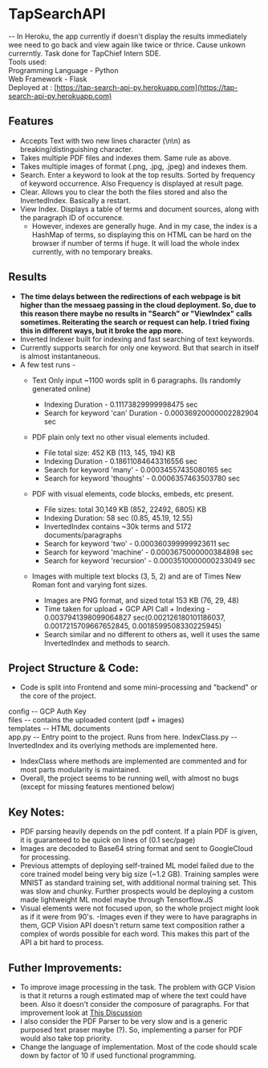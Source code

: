 # TapSearchAPI
-- In Heroku, the app currently if doesn't display the results immediately wee need to go back and view again like twice or thrice. Cause unkown currerntly.
Task done for TapChief Intern SDE.  
Tools used:  
Programming Language - Python  
Web Framework - Flask  
Deployed at : [https://tap-search-api-py.herokuapp.com](https://tap-search-api-py.herokuapp.com)
  
## Features  
- Accepts Text with two new lines character (\n\n) as breaking/distinguishing character.
- Takes multiple PDF files and indexes them. Same rule as above.
- Takes multiple images of format (.png, .jpg, .jpeg) and indexes them.
- Search. Enter a keyword to look at the top results. Sorted by frequency of keyword occurrence. Also Frequency is displayed at result page.
- Clear. Allows you to clear the both the files stored and also the InvertedIndex. Basically a restart.
- View Index. Displays a table of terms and document sources, along with the paragraph ID of occurence.
    - However, indexes are generally huge. And in my case, the index is a HashMap of terms, so displaying this on HTML can be hard on the browser if number of terms if huge. It will load the whole index currently, with no temporary breaks.

## Results
- **The time delays between the redirections of each webpage is bit higher than the messaeg passing in the cloud deployment. So, due to this reason there maybe no results in "Search" or "ViewIndex" calls sometimes. Reiterating the search or request can help. I tried fixing this in different ways, but it broke the app more.**
- Inverted Indexer built for indexing and fast searching of text keywords.
- Currently supports search for only one keyword. But that search in itself is almost instantaneous.
- A few test runs - 
    * Text Only input ~1100 words split in 6 paragraphs. (Is randomly generated online)
        * Indexing Duration - 0.11173829999998475 sec
        * Search for keyword 'can' Duration - 0.00036920000002282904 sec  
        
    * PDF plain only text no other visual elements included.
        * File total size: 452 KB (113, 145, 194) KB
        * Indexing Duration - 0.18611084643316556 sec
        * Search for keyword 'many' - 0.00034557435080165 sec
        * Search for keyword 'thoughts' - 0.0006357463503780 sec  
        
    * PDF with visual elements, code blocks, embeds, etc present.
        * File  sizes: total 30,149 KB (852, 22492, 6805) KB
        * Indexing Duration: 58 sec (0.85, 45.19, 12.55)
        * InvertedIndex contains ~30k terms and 5172 documents/paragraphs
        * Search for keyword 'two' - 0.000360399999923611 sec
        * Search for keyword 'machine' - 0.0003675000000384898 sec
        * Search for keyword 'recursion' - 0.0003510000000233049 sec  
        
    * Images with multiple text blocks (3, 5, 2) and are of Times New Roman font and varying font sizes.
        * Images are PNG format, and sized total 153 KB (76, 29, 48)
        * Time taken for upload + GCP API Call + Indexing - 0.0037941398099064827 sec‬(0.002126180101186037, 0.0017215709667652845, 0.0018599508330225945)
        * Search similar and no different to others as, well it uses the same InvertedIndex and methods to search.  
          
## Project Structure & Code:
- Code is split into Frontend and some mini-processing and "backend" or the core of the project.   

config -- GCP Auth Key  
files -- contains the uploaded content (pdf + images)  
templates -- HTML documents  
app.py -- Entry point to the project. Runs from here.
IndexClass.py -- InvertedIndex and its overlying methods are implemented here.  

- IndexClass where methods are implemented are commented and for most parts modularity is maintained.
- Overall, the project seems to be running well, with almost no bugs (except for missing features mentioned below)

  
## Key Notes:
- PDF parsing heavily depends on the pdf content. If a plain PDF is given, it is guaranteed to be quick on lines of (0.1 sec/page)
- Images are decoded to Base64 string format and sent to GoogleCloud for processing. 
- Previous attempts of deploying self-trained ML model failed due to the core trained model being very big size (~1.2 GB). Training samples were MNIST as standard training set, with additional normal training set. This was slow and chunky. Further prospects would be deploying a custom made lightweight ML model maybe through Tensorflow.JS
- Visual elements were not focused upon, so the whole project might look as if it were from 90's.
-Images even if they were to have paragraphs in them, GCP Vision API doesn't return same text composition rather a complex of words possible for each word. This makes this part of the API a bit hard to process.
        
## Futher Improvements:
- To improve image processing in the task. The problem with GCP Vision is that it returns a rough estimated map of where the text could have been. Also it doesn't consider the composure of paragraphs. For that improvement look at [This Discussion](https://stackoverflow.com/questions/42325484/how-to-split-an-image-into-clean-paragraphs-in-python-opencv)
- I also consider the PDF Parser to be very slow and is a generic purposed text praser maybe (?). So, implementing a parser  for PDF would also take top priority.
- Change the language of implementation. Most of the code should scale down by factor of 10 if used functional programming.
